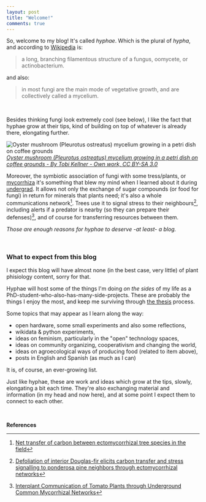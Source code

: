 ```yaml
---
layout: post
title: "Welcome!"
comments: true
---
```


So, welcome to my blog! It's called *hyphae*. Which is the plural of *hypha*, and according to [Wikipedia](https://en.wikipedia.org/wiki/Hypha) is:

> a long, branching filamentous structure of a fungus, oomycete, or actinobacterium.

and also:

>in most fungi are the main mode of vegetative growth, and are collectively called a mycelium.

&nbsp;

Besides thinking fungi look extremely cool (see below), I like the fact that hyphae grow at their tips, kind of building on top of whatever is already there, elongating further.   

![Oyster mushroom (Pleurotus ostreatus) mycelium growing in a petri dish on coffee grounds](https://upload.wikimedia.org/wikipedia/commons/3/31/Oyster_mushroom_%28Pleurotus_ostreatus%29_mycelium_in_petri_dish_on_coffee_grounds.JPG)    
*[Oyster mushroom (Pleurotus ostreatus) mycelium growing in a petri dish on coffee grounds - By Tobi Kellner - Own work, CC BY-SA 3.0](https://commons.wikimedia.org/w/index.php?curid=18340817)*

Moreover, the symbiotic association of fungi with some tress/plants, or [mycorrhiza](https://en.wikipedia.org/wiki/Mycorrhiza) it's something that blew my mind when I learned about it during [undergrad](https://www.agro.uba.ar/carreras/ambientales). It allows not only the exchange of sugar compounds (or food for fungi) in return for minerals that plants need; it's also a whole communications network[^1]. Trees use it to signal stress to their neighbours[^2], including alerts if a predator is nearby (so they can prepare their defenses)[^3], and of course for transferring resources between them.

*Those are enough reasons for hyphae to deserve -at least- a blog.*

&nbsp;
### What to expect from this blog
I expect this blog will have almost none (in the best case, very little) of plant phisiology content, sorry for that.

Hyphae will host some of the things I'm doing *on the sides* of my life as a PhD-student-who-also-has-many-side-projects. These are probably the things I enjoy the most, and keep me surviving through [the thesis](github.com/thessaly/phd) process.

Some topics that may appear as I learn along the way:

- open hardware, some small experiments and also some reflections,
- wikidata & python experiments,
- ideas on feminism, particularly in the "open" technology spaces,
- ideas on community organizing, cooperativism and changing the world,
- ideas on agroecological ways of producing food (related to item above),
- posts in English and Spanish (as much as I can)

It is, of course, an ever-growing list.

Just like hyphae, these are work and ideas which grow at the tips, slowly, elongating a bit each time. They're also exchanging material and information (in my head and now here), and at some point I expect them to connect to each other.

&nbsp;
&nbsp;
&nbsp;
&nbsp;

**References**    

[^1]: [Net transfer of carbon between ectomycorrhizal tree species in the field](https://www.nature.com/articles/41557)    
[^2]: [Defoliation of interior Douglas-fir elicits carbon transfer and stress signalling to ponderosa pine neighbors through ectomycorrhizal networks](https://www.nature.com/articles/srep08495)    
[^3]: [Interplant Communication of Tomato Plants through Underground Common Mycorrhizal Networks](https://journals.plos.org/plosone/article?id=10.1371/journal.pone.0013324)
